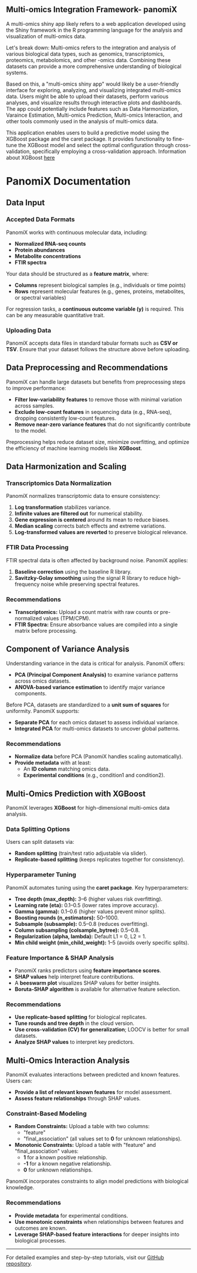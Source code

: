 ## Multi-omics Integration Framework- panomiX
A multi-omics shiny app likely refers to a web application developed using the Shiny framework in the R programming language for the analysis and visualization of multi-omics data. 

Let's break down: Multi-omics refers to the integration and analysis of various biological data types, such as genomics, transcriptomics, proteomics, metabolomics, and other -omics data. Combining these datasets can provide a more comprehensive understanding of biological systems.

Based on this, a "multi-omics shiny app" would likely be a user-friendly interface for exploring, analyzing, and visualizing integrated multi-omics data. Users might be able to upload their datasets, perform various analyses, and visualize results through interactive plots and dashboards. The app could potentially include features such as Data Harmonization, Varaince Estimation, Multi-omics Prediction, Multi-omics Interaction, and other tools commonly used in the analysis of multi-omics data.

This application enables users to build a predictive model using the XGBoost package and the caret package. It provides functionality to fine-tune the XGBoost model and select the optimal configuration through cross-validation, specifically employing a cross-validation approach. Information about XGBoost <a href="https://xgboost.readthedocs.io/en/latest//">here</a>

# PanomiX Documentation

## Data Input

### Accepted Data Formats
PanomiX works with continuous molecular data, including:
- **Normalized RNA-seq counts**
- **Protein abundances**
- **Metabolite concentrations**
- **FTIR spectra**

Your data should be structured as a **feature matrix**, where:
- **Columns** represent biological samples (e.g., individuals or time points)
- **Rows** represent molecular features (e.g., genes, proteins, metabolites, or spectral variables)

For regression tasks, a **continuous outcome variable (y)** is required. This can be any measurable quantitative trait.

### Uploading Data
PanomiX accepts data files in standard tabular formats such as **CSV or TSV**. Ensure that your dataset follows the structure above before uploading.

## Data Preprocessing and Recommendations
PanomiX can handle large datasets but benefits from preprocessing steps to improve performance:
- **Filter low-variability features** to remove those with minimal variation across samples.
- **Exclude low-count features** in sequencing data (e.g., RNA-seq), dropping consistently low-count features.
- **Remove near-zero variance features** that do not significantly contribute to the model.

Preprocessing helps reduce dataset size, minimize overfitting, and optimize the efficiency of machine learning models like **XGBoost**.

## Data Harmonization and Scaling

### Transcriptomics Data Normalization
PanomiX normalizes transcriptomic data to ensure consistency:
1. **Log transformation** stabilizes variance.
2. **Infinite values are filtered out** for numerical stability.
3. **Gene expression is centered** around its mean to reduce biases.
4. **Median scaling** corrects batch effects and extreme variations.
5. **Log-transformed values are reverted** to preserve biological relevance.

### FTIR Data Processing
FTIR spectral data is often affected by background noise. PanomiX applies:
1. **Baseline correction** using the baseline R library.
2. **Savitzky-Golay smoothing** using the signal R library to reduce high-frequency noise while preserving spectral features.

### Recommendations
- **Transcriptomics:** Upload a count matrix with raw counts or pre-normalized values (TPM/CPM).
- **FTIR Spectra:** Ensure absorbance values are compiled into a single matrix before processing.

## Component of Variance Analysis
Understanding variance in the data is critical for analysis. PanomiX offers:
- **PCA (Principal Component Analysis)** to examine variance patterns across omics datasets.
- **ANOVA-based variance estimation** to identify major variance components.

Before PCA, datasets are standardized to a **unit sum of squares** for uniformity. PanomiX supports:
- **Separate PCA** for each omics dataset to assess individual variance.
- **Integrated PCA** for multi-omics datasets to uncover global patterns.

### Recommendations
- **Normalize data** before PCA (PanomiX handles scaling automatically).
- **Provide metadata** with at least:
  - An **ID column** matching omics data.
  - **Experimental conditions** (e.g., condition1 and condition2).

## Multi-Omics Prediction with XGBoost
PanomiX leverages **XGBoost** for high-dimensional multi-omics data analysis.

### Data Splitting Options
Users can split datasets via:
- **Random splitting** (train/test ratio adjustable via slider).
- **Replicate-based splitting** (keeps replicates together for consistency).

### Hyperparameter Tuning
PanomiX automates tuning using the **caret package**. Key hyperparameters:
- **Tree depth (max_depth):** 3–6 (higher values risk overfitting).
- **Learning rate (eta):** 0.1–0.5 (lower rates improve accuracy).
- **Gamma (gamma):** 0.1–0.6 (higher values prevent minor splits).
- **Boosting rounds (n_estimators):** 50–1000.
- **Subsample (subsample):** 0.5–0.8 (reduces overfitting).
- **Column subsampling (colsample_bytree):** 0.5–0.8.
- **Regularization (alpha, lambda):** Default L1 = 0, L2 = 1.
- **Min child weight (min_child_weight):** 1–5 (avoids overly specific splits).

### Feature Importance & SHAP Analysis
- PanomiX ranks predictors using **feature importance scores**.
- **SHAP values** help interpret feature contributions.
- A **beeswarm plot** visualizes SHAP values for better insights.
- **Boruta-SHAP algorithm** is available for alternative feature selection.

### Recommendations
- **Use replicate-based splitting** for biological replicates.
- **Tune rounds and tree depth** in the cloud version.
- **Use cross-validation (CV) for generalization**; LOOCV is better for small datasets.
- **Analyze SHAP values** to interpret key predictors.

## Multi-Omics Interaction Analysis
PanomiX evaluates interactions between predicted and known features. Users can:
- **Provide a list of relevant known features** for model assessment.
- **Assess feature relationships** through SHAP values.

### Constraint-Based Modeling
- **Random Constraints:** Upload a table with two columns:
  - "feature"
  - "final_association" (all values set to **0** for unknown relationships).
- **Monotonic Constraints:** Upload a table with "feature" and "final_association" values:
  - **1** for a known positive relationship.
  - **-1** for a known negative relationship.
  - **0** for unknown relationships.

PanomiX incorporates constraints to align model predictions with biological knowledge.

### Recommendations
- **Provide metadata** for experimental conditions.
- **Use monotonic constraints** when relationships between features and outcomes are known.
- **Leverage SHAP-based feature interactions** for deeper insights into biological processes.

---
For detailed examples and step-by-step tutorials, visit our [GitHub repository](https://github.com/your-repo-link).


